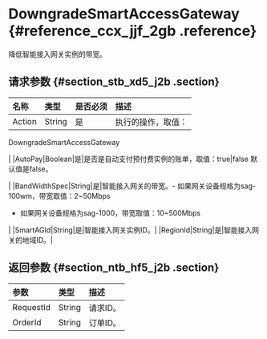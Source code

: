 # DowngradeSmartAccessGateway {#reference_ccx_jjf_2gb .reference}

降低智能接入网关实例的带宽。

## 请求参数 {#section_stb_xd5_j2b .section}

|名称|类型|是否必须|描述|
|:-|:-|:---|:-|
|Action|String|是| 执行的操作，取值：

 DowngradeSmartAccessGateway

 |
|AutoPay|Boolean|是|是否是自动支付预付费实例的账单，取值：true|false 默认值是false。

|
|BandWidthSpec|String|是|智能接入网关的带宽。-   如果网关设备规格为sag-100wm，带宽取值：2~50Mbps
-   如果网关设备规格为sag-1000，带宽取值：10~500Mbps

|
|SmartAGId|String|是|智能接入网关实例ID。|
|RegionId|String|是|智能接入网关的地域ID。|

## 返回参数 {#section_ntb_hf5_j2b .section}

|参数|类型|描述|
|:-|:-|:-|
|RequestId|String|请求ID。|
|OrderId|String|订单ID。|

